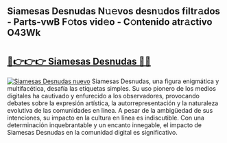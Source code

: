 ## Siamesas Desnudas N𝚞𝚎vos desn𝚞dos filtr𝚊dos - Parts-vwB F𝚘tos vid𝚎o - C𝚘ntenido atr𝚊ctivo O43Wk

# <h2><a href="http://mb8ubc1.tromn.icu/?c=Siamesas+Desnudas">🔗👉👉👉 Siamesas Desnudas 🔗🔗</a></h2>

[![Siamesas Desnudas nuevo](https://i.imgur.com/pEAQMta.gif)](http://mb8ubc1.tromn.icu/?c=Siamesas+Desnudas)
Siamesas Desnudas, una figura enigmática y multifacética, desafía las etiquetas simples. Su uso pionero de los medios digitales ha cautivado y enfurecido a los observadores, provocando debates sobre la expresión artística, la autorrepresentación y la naturaleza evolutiva de las comunidades en línea. A pesar de la ambigüedad de sus intenciones, su impacto en la cultura en línea es indiscutible. Con una determinación inquebrantable y un encanto innegable, el impacto de Siamesas Desnudas en la comunidad digital es significativo.
